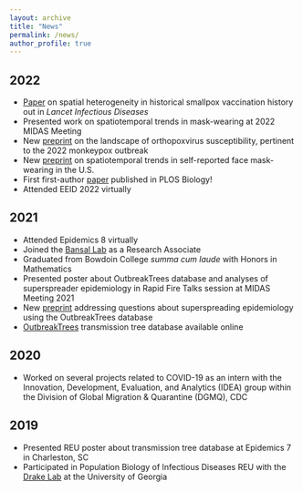 ```yaml
---
layout: archive
title: "News"
permalink: /news/
author_profile: true
---
```


## 2022
  *  <a href="https://doi.org/10.1016/S1473-3099(22)00664-8">Paper</a> on spatial heterogeneity in historical smallpox vaccination history out in <i>Lancet Infectious Diseases</i> <a href="/files/mpox.pdf"><i class="fas fa-fw fa-file-pdf zoom" aria-hidden="true"></i></a>
  * Presented work on spatiotemporal trends in mask-wearing at 2022 MIDAS Meeting <a href="/files/taube-midas-2022.pdf"><i class="fas fa-fw fa-file-pdf zoom" aria-hidden="true"></i></a>
  * New <a href="https://doi.org/10.1101/2022.07.29.22278217">preprint</a> on the landscape of orthopoxvirus susceptibility, pertinent to the 2022 monkeypox outbreak
  * New <a href="https://doi.org/10.1101/2022.07.19.22277821">preprint</a> on spatiotemporal trends in self-reported face mask-wearing in the U.S.
  * First first-author <a href="https://doi.org/10.1371/journal.pbio.3001685">paper</a> published in PLOS Biology! <a href="/files/outbreak-trees.pdf"><i class="fas fa-fw fa-file-pdf zoom" aria-hidden="true"></i></a>
  * Attended EEID 2022 virtually

## 2021
  * Attended Epidemics 8 virtually
  * Joined the <a href='https://bansallab.com/'>Bansal Lab</a> as a Research Associate
  * Graduated from Bowdoin College <i>summa cum laude</i> with Honors in Mathematics
  * Presented poster about OutbreakTrees database and analyses of superspreader epidemiology in Rapid Fire Talks session at MIDAS Meeting 2021 <a href="/files/taube-midas-2021.pdf"><i class="fas fa-fw fa-file-pdf zoom" aria-hidden="true"></i></a>
  * New <a href="https://www.medrxiv.org/content/10.1101/2021.01.11.21249622v1">preprint</a> addressing questions about superspreading epidemiology using the OutbreakTrees database
  * <a href="https://outbreaktrees.ecology.uga.edu">OutbreakTrees</a> transmission tree database available online

## 2020
  * Worked on several projects related to COVID-19 as an intern with the Innovation, Development, Evaluation, and Analytics (IDEA) group within the Division of Global Migration & Quarantine (DGMQ), CDC

## 2019
  * Presented REU poster about transmission tree database at Epidemics 7 in Charleston, SC <a href="/files/taube-epidemics-poster.pdf"><i class="fas fa-fw fa-file-pdf zoom" aria-hidden="true"></i></a>
  * Participated in Population Biology of Infectious Diseases REU with the <a href="https://daphnia.ecology.uga.edu/drakelab/">Drake Lab</a> at the University of Georgia
  